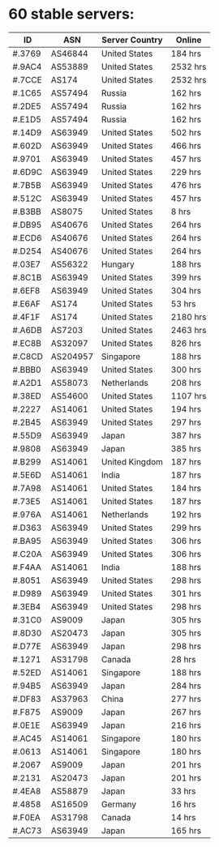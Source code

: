 # 60 stable servers:

| ID | ASN | Server Country | Online |
| ------ | ------ | ------ | ------ |
| #.3769 | AS46844 | United States | 184 hrs |
| #.9AC4 | AS53889 | United States | 2532 hrs |
| #.7CCE | AS174 | United States | 2532 hrs |
| #.1C65 | AS57494 | Russia | 162 hrs |
| #.2DE5 | AS57494 | Russia | 162 hrs |
| #.E1D5 | AS57494 | Russia | 162 hrs |
| #.14D9 | AS63949 | United States | 502 hrs |
| #.602D | AS63949 | United States | 466 hrs |
| #.9701 | AS63949 | United States | 457 hrs |
| #.6D9C | AS63949 | United States | 229 hrs |
| #.7B5B | AS63949 | United States | 476 hrs |
| #.512C | AS63949 | United States | 457 hrs |
| #.B3BB | AS8075 | United States | 8 hrs |
| #.DB95 | AS40676 | United States | 264 hrs |
| #.ECD6 | AS40676 | United States | 264 hrs |
| #.D254 | AS40676 | United States | 264 hrs |
| #.03E7 | AS56322 | Hungary | 188 hrs |
| #.8C1B | AS63949 | United States | 399 hrs |
| #.6EF8 | AS63949 | United States | 304 hrs |
| #.E6AF | AS174 | United States | 53 hrs |
| #.4F1F | AS174 | United States | 2180 hrs |
| #.A6DB | AS7203 | United States | 2463 hrs |
| #.EC8B | AS32097 | United States | 826 hrs |
| #.C8CD | AS204957 | Singapore | 188 hrs |
| #.BBB0 | AS63949 | United States | 300 hrs |
| #.A2D1 | AS58073 | Netherlands | 208 hrs |
| #.38ED | AS54600 | United States | 1107 hrs |
| #.2227 | AS14061 | United States | 194 hrs |
| #.2B45 | AS63949 | United States | 297 hrs |
| #.55D9 | AS63949 | Japan | 387 hrs |
| #.9808 | AS63949 | Japan | 385 hrs |
| #.B299 | AS14061 | United Kingdom | 187 hrs |
| #.5E6D | AS14061 | India | 187 hrs |
| #.7A98 | AS14061 | United States | 184 hrs |
| #.73E5 | AS14061 | United States | 187 hrs |
| #.976A | AS14061 | Netherlands | 192 hrs |
| #.D363 | AS63949 | United States | 299 hrs |
| #.BA95 | AS63949 | United States | 306 hrs |
| #.C20A | AS63949 | United States | 306 hrs |
| #.F4AA | AS14061 | India | 188 hrs |
| #.8051 | AS63949 | United States | 298 hrs |
| #.D989 | AS63949 | United States | 301 hrs |
| #.3EB4 | AS63949 | United States | 298 hrs |
| #.31C0 | AS9009 | Japan | 305 hrs |
| #.8D30 | AS20473 | Japan | 305 hrs |
| #.D77E | AS63949 | Japan | 298 hrs |
| #.1271 | AS31798 | Canada | 28 hrs |
| #.52ED | AS14061 | Singapore | 188 hrs |
| #.94B5 | AS63949 | Japan | 284 hrs |
| #.DF83 | AS37963 | China | 277 hrs |
| #.F875 | AS9009 | Japan | 267 hrs |
| #.0E1E | AS63949 | Japan | 216 hrs |
| #.AC45 | AS14061 | Singapore | 180 hrs |
| #.0613 | AS14061 | Singapore | 180 hrs |
| #.2067 | AS9009 | Japan | 201 hrs |
| #.2131 | AS20473 | Japan | 201 hrs |
| #.4EA8 | AS58879 | Japan | 33 hrs |
| #.4858 | AS16509 | Germany | 16 hrs |
| #.F0EA | AS31798 | Canada | 14 hrs |
| #.AC73 | AS63949 | Japan | 165 hrs |

